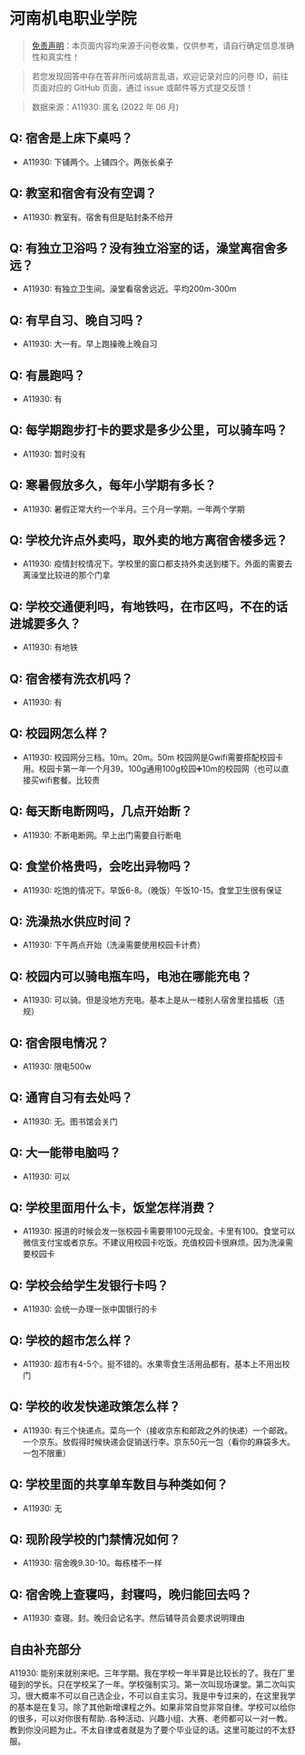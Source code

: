 # 河南机电职业学院

> [免责声明](https://colleges.chat/#_3)：本页面内容均来源于问卷收集，仅供参考，请自行确定信息准确性和真实性！

> 若您发现回答中存在答非所问或胡言乱语，欢迎记录对应的问卷 ID，前往页面对应的 GitHub 页面，通过 issue 或邮件等方式提交反馈！

> 数据来源：A11930: 匿名 (2022 年 06 月)

## Q: 宿舍是上床下桌吗？

- A11930: 下铺两个。上铺四个。两张长桌子

## Q: 教室和宿舍有没有空调？

- A11930: 教室有。宿舍有但是贴封条不给开

## Q: 有独立卫浴吗？没有独立浴室的话，澡堂离宿舍多远？

- A11930: 有独立卫生间。澡堂看宿舍远近。平均200m-300m

## Q: 有早自习、晚自习吗？

- A11930: 大一有。早上跑操晚上晚自习

## Q: 有晨跑吗？

- A11930: 有

## Q: 每学期跑步打卡的要求是多少公里，可以骑车吗？

- A11930: 暂时没有

## Q: 寒暑假放多久，每年小学期有多长？

- A11930: 暑假正常大约一个半月。三个月一学期。一年两个学期

## Q: 学校允许点外卖吗，取外卖的地方离宿舍楼多远？

- A11930: 疫情封校情况下。学校里的窗口都支持外卖送到楼下。外面的需要去离澡堂比较进的那个门拿

## Q: 学校交通便利吗，有地铁吗，在市区吗，不在的话进城要多久？

- A11930: 有地铁

## Q: 宿舍楼有洗衣机吗？

- A11930: 有

## Q: 校园网怎么样？

- A11930: 校园网分三档。10m。20m。50m
校园网是Gwifi需要搭配校园卡用。校园卡第一年一个月39。100g通用100g校园➕10m的校园网（也可以直接买wifi套餐。比较贵

## Q: 每天断电断网吗，几点开始断？

- A11930: 不断电断网。早上出门需要自行断电

## Q: 食堂价格贵吗，会吃出异物吗？

- A11930: 吃饱的情况下。早饭6-8。（晚饭）午饭10-15。食堂卫生很有保证

## Q: 洗澡热水供应时间？

- A11930: 下午两点开始（洗澡需要使用校园卡计费）

## Q: 校园内可以骑电瓶车吗，电池在哪能充电？

- A11930: 可以骑。但是没地方充电。基本上是从一楼别人宿舍里拉插板（违规）

## Q: 宿舍限电情况？

- A11930: 限电500w

## Q: 通宵自习有去处吗？

- A11930: 无。图书馆会关门

## Q: 大一能带电脑吗？

- A11930: 可以

## Q: 学校里面用什么卡，饭堂怎样消费？

- A11930: 报道的时候会发一张校园卡需要带100元现金。卡里有100。食堂可以微信支付宝或者京东。不建议用校园卡吃饭。充值校园卡很麻烦。因为洗澡需要校园卡

## Q: 学校会给学生发银行卡吗？

- A11930: 会统一办理一张中国银行的卡

## Q: 学校的超市怎么样？

- A11930: 超市有4-5个。挺不错的。水果零食生活用品都有。基本上不用出校门

## Q: 学校的收发快递政策怎么样？

- A11930: 有三个快递点。菜鸟一个（接收京东和邮政之外的快递）一个邮政。一个京东。放假得时候快递会促销送行李。京东50元一包（看你的麻袋多大。一包不限重）

## Q: 学校里面的共享单车数目与种类如何？

- A11930: 无

## Q: 现阶段学校的门禁情况如何？

- A11930: 宿舍晚9.30-10。每栋楼不一样

## Q: 宿舍晚上查寝吗，封寝吗，晚归能回去吗？

- A11930: 查寝。封。晚归会记名字。然后辅导员会要求说明理由

## 自由补充部分

A11930: 能别来就别来吧。三年学期。我在学校一年半算是比较长的了。我在厂里碰到的学长。只在学校呆了一年。学校强制实习。第一次叫现场课堂。第二次叫实习。很大概率不可以自己选企业，不可以自主实习。我是中专过来的，在这里我学的基本是在复习。除了其他新增课程之外。如果非常自觉非常自律。学校可以给你的很多，可以对你很有帮助..各种活动、兴趣小组、大赛、老师都可以一对一教。教到你没问题为止。不太自律或者就是为了要个毕业证的话。这里可能过的不太舒服。
